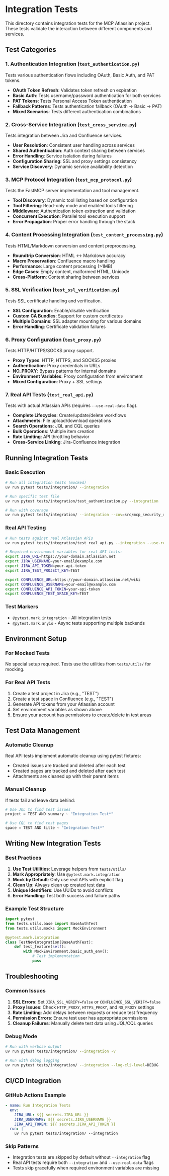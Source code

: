 # Integration Tests

This directory contains integration tests for the MCP Atlassian project. These tests validate the interaction between different components and services.

## Test Categories

### 1. Authentication Integration (`test_authentication.py`)
Tests various authentication flows including OAuth, Basic Auth, and PAT tokens.

- **OAuth Token Refresh**: Validates token refresh on expiration
- **Basic Auth**: Tests username/password authentication for both services
- **PAT Tokens**: Tests Personal Access Token authentication
- **Fallback Patterns**: Tests authentication fallback (OAuth → Basic → PAT)
- **Mixed Scenarios**: Tests different authentication combinations

### 2. Cross-Service Integration (`test_cross_service.py`)
Tests integration between Jira and Confluence services.

- **User Resolution**: Consistent user handling across services
- **Shared Authentication**: Auth context sharing between services
- **Error Handling**: Service isolation during failures
- **Configuration Sharing**: SSL and proxy settings consistency
- **Service Discovery**: Dynamic service availability detection

### 3. MCP Protocol Integration (`test_mcp_protocol.py`)
Tests the FastMCP server implementation and tool management.

- **Tool Discovery**: Dynamic tool listing based on configuration
- **Tool Filtering**: Read-only mode and enabled tools filtering
- **Middleware**: Authentication token extraction and validation
- **Concurrent Execution**: Parallel tool execution support
- **Error Propagation**: Proper error handling through the stack

### 4. Content Processing Integration (`test_content_processing.py`)
Tests HTML/Markdown conversion and content preprocessing.

- **Roundtrip Conversion**: HTML ↔ Markdown accuracy
- **Macro Preservation**: Confluence macro handling
- **Performance**: Large content processing (>1MB)
- **Edge Cases**: Empty content, malformed HTML, Unicode
- **Cross-Platform**: Content sharing between services

### 5. SSL Verification (`test_ssl_verification.py`)
Tests SSL certificate handling and verification.

- **SSL Configuration**: Enable/disable verification
- **Custom CA Bundles**: Support for custom certificates
- **Multiple Domains**: SSL adapter mounting for various domains
- **Error Handling**: Certificate validation failures

### 6. Proxy Configuration (`test_proxy.py`)
Tests HTTP/HTTPS/SOCKS proxy support.

- **Proxy Types**: HTTP, HTTPS, and SOCKS5 proxies
- **Authentication**: Proxy credentials in URLs
- **NO_PROXY**: Bypass patterns for internal domains
- **Environment Variables**: Proxy configuration from environment
- **Mixed Configuration**: Proxy + SSL settings

### 7. Real API Tests (`test_real_api.py`)
Tests with actual Atlassian APIs (requires `--use-real-data` flag).

- **Complete Lifecycles**: Create/update/delete workflows
- **Attachments**: File upload/download operations
- **Search Operations**: JQL and CQL queries
- **Bulk Operations**: Multiple item creation
- **Rate Limiting**: API throttling behavior
- **Cross-Service Linking**: Jira-Confluence integration

## Running Integration Tests

### Basic Execution
```bash
# Run all integration tests (mocked)
uv run pytest tests/integration/ --integration

# Run specific test file
uv run pytest tests/integration/test_authentication.py --integration

# Run with coverage
uv run pytest tests/integration/ --integration --cov=src/mcp_security_review
```

### Real API Testing
```bash
# Run tests against real Atlassian APIs
uv run pytest tests/integration/test_real_api.py --integration --use-real-data

# Required environment variables for real API tests:
export JIRA_URL=https://your-domain.atlassian.net
export JIRA_USERNAME=your-email@example.com
export JIRA_API_TOKEN=your-api-token
export JIRA_TEST_PROJECT_KEY=TEST

export CONFLUENCE_URL=https://your-domain.atlassian.net/wiki
export CONFLUENCE_USERNAME=your-email@example.com
export CONFLUENCE_API_TOKEN=your-api-token
export CONFLUENCE_TEST_SPACE_KEY=TEST
```

### Test Markers
- `@pytest.mark.integration` - All integration tests
- `@pytest.mark.anyio` - Async tests supporting multiple backends

## Environment Setup

### For Mocked Tests
No special setup required. Tests use the utilities from `tests/utils/` for mocking.

### For Real API Tests
1. Create a test project in Jira (e.g., "TEST")
2. Create a test space in Confluence (e.g., "TEST")
3. Generate API tokens from your Atlassian account
4. Set environment variables as shown above
5. Ensure your account has permissions to create/delete in test areas

## Test Data Management

### Automatic Cleanup
Real API tests implement automatic cleanup using pytest fixtures:
- Created issues are tracked and deleted after each test
- Created pages are tracked and deleted after each test
- Attachments are cleaned up with their parent items

### Manual Cleanup
If tests fail and leave data behind:
```python
# Use JQL to find test issues
project = TEST AND summary ~ "Integration Test*"

# Use CQL to find test pages
space = TEST AND title ~ "Integration Test*"
```

## Writing New Integration Tests

### Best Practices
1. **Use Test Utilities**: Leverage helpers from `tests/utils/`
2. **Mark Appropriately**: Use `@pytest.mark.integration`
3. **Mock by Default**: Only use real APIs with explicit flag
4. **Clean Up**: Always clean up created test data
5. **Unique Identifiers**: Use UUIDs to avoid conflicts
6. **Error Handling**: Test both success and failure paths

### Example Test Structure
```python
import pytest
from tests.utils.base import BaseAuthTest
from tests.utils.mocks import MockEnvironment

@pytest.mark.integration
class TestNewIntegration(BaseAuthTest):
    def test_feature(self):
        with MockEnvironment.basic_auth_env():
            # Test implementation
            pass
```

## Troubleshooting

### Common Issues

1. **SSL Errors**: Set `JIRA_SSL_VERIFY=false` or `CONFLUENCE_SSL_VERIFY=false`
2. **Proxy Issues**: Check `HTTP_PROXY`, `HTTPS_PROXY`, and `NO_PROXY` settings
3. **Rate Limiting**: Add delays between requests or reduce test frequency
4. **Permission Errors**: Ensure test user has appropriate permissions
5. **Cleanup Failures**: Manually delete test data using JQL/CQL queries

### Debug Mode
```bash
# Run with verbose output
uv run pytest tests/integration/ --integration -v

# Run with debug logging
uv run pytest tests/integration/ --integration --log-cli-level=DEBUG
```

## CI/CD Integration

### GitHub Actions Example
```yaml
- name: Run Integration Tests
  env:
    JIRA_URL: ${{ secrets.JIRA_URL }}
    JIRA_USERNAME: ${{ secrets.JIRA_USERNAME }}
    JIRA_API_TOKEN: ${{ secrets.JIRA_API_TOKEN }}
  run: |
    uv run pytest tests/integration/ --integration
```

### Skip Patterns
- Integration tests are skipped by default without `--integration` flag
- Real API tests require both `--integration` and `--use-real-data` flags
- Tests skip gracefully when required environment variables are missing
